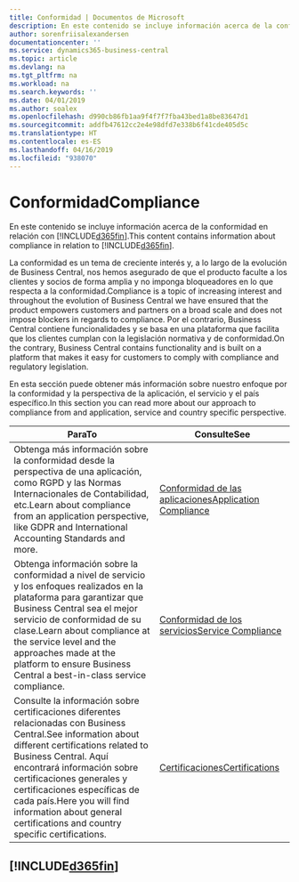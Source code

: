 ```yaml
---
title: Conformidad | Documentos de Microsoft
description: En este contenido se incluye información acerca de la conformidad en relación con Business Central.
author: sorenfriisalexandersen
documentationcenter: ''
ms.service: dynamics365-business-central
ms.topic: article
ms.devlang: na
ms.tgt_pltfrm: na
ms.workload: na
ms.search.keywords: ''
ms.date: 04/01/2019
ms.author: soalex
ms.openlocfilehash: d990cb86fb1aa9f4f7f7fba43bed1a8be83647d1
ms.sourcegitcommit: addfb47612cc2e4e98dfd7e338b6f41cde405d5c
ms.translationtype: HT
ms.contentlocale: es-ES
ms.lasthandoff: 04/16/2019
ms.locfileid: "938070"
---
```

# <a name="compliance"></a><span data-ttu-id="9862c-103">Conformidad</span><span class="sxs-lookup"><span data-stu-id="9862c-103">Compliance</span></span>
<span data-ttu-id="9862c-104">En este contenido se incluye información acerca de la conformidad en relación con [!INCLUDE[d365fin](../includes/d365fin_md.md)].</span><span class="sxs-lookup"><span data-stu-id="9862c-104">This content contains information about compliance in relation to [!INCLUDE[d365fin](../includes/d365fin_md.md)].</span></span>  

<span data-ttu-id="9862c-105">La conformidad es un tema de creciente interés y, a lo largo de la evolución de Business Central, nos hemos asegurado de que el producto faculte a los clientes y socios de forma amplia y no imponga bloqueadores en lo que respecta a la conformidad.</span><span class="sxs-lookup"><span data-stu-id="9862c-105">Compliance is a topic of increasing interest and throughout the evolution of Business Central we have ensured that the product empowers customers and partners on a broad scale and does not impose blockers in regards to compliance.</span></span> <span data-ttu-id="9862c-106">Por el contrario, Business Central contiene funcionalidades y se basa en una plataforma que facilita que los clientes cumplan con la legislación normativa y de conformidad.</span><span class="sxs-lookup"><span data-stu-id="9862c-106">On the contrary, Business Central contains functionality and is built on a platform that makes it easy for customers to comply with compliance and regulatory legislation.</span></span>

<span data-ttu-id="9862c-107">En esta sección puede obtener más información sobre nuestro enfoque por la conformidad y la perspectiva de la aplicación, el servicio y el país específico.</span><span class="sxs-lookup"><span data-stu-id="9862c-107">In this section you can read more about our approach to compliance from and application, service and country specific perspective.</span></span>

|<span data-ttu-id="9862c-108">**Para**</span><span class="sxs-lookup"><span data-stu-id="9862c-108">**To**</span></span>|<span data-ttu-id="9862c-109">**Consulte**</span><span class="sxs-lookup"><span data-stu-id="9862c-109">**See**</span></span>|  
|------------|-------------|  
|<span data-ttu-id="9862c-110">Obtenga más información sobre la conformidad desde la perspectiva de una aplicación, como RGPD y las Normas Internacionales de Contabilidad, etc.</span><span class="sxs-lookup"><span data-stu-id="9862c-110">Learn about compliance from an application perspective, like GDPR and International Accounting Standards and more.</span></span>|[<span data-ttu-id="9862c-111">Conformidad de las aplicaciones</span><span class="sxs-lookup"><span data-stu-id="9862c-111">Application Compliance</span></span>](compliance-application-compliance.md)|  
|<span data-ttu-id="9862c-112">Obtenga información sobre la conformidad a nivel de servicio y los enfoques realizados en la plataforma para garantizar que Business Central sea el mejor servicio de conformidad de su clase.</span><span class="sxs-lookup"><span data-stu-id="9862c-112">Learn about compliance at the service level and the approaches made at the platform to ensure Business Central a best-in-class service compliance.</span></span>|[<span data-ttu-id="9862c-113">Conformidad de los servicios</span><span class="sxs-lookup"><span data-stu-id="9862c-113">Service Compliance</span></span>](compliance-service-compliance.md)|  
|<span data-ttu-id="9862c-114">Consulte la información sobre certificaciones diferentes relacionadas con Business Central.</span><span class="sxs-lookup"><span data-stu-id="9862c-114">See information about different certifications related to Business Central.</span></span> <span data-ttu-id="9862c-115">Aquí encontrará información sobre certificaciones generales y certificaciones específicas de cada país.</span><span class="sxs-lookup"><span data-stu-id="9862c-115">Here you will find information about general certifications and country specific certifications.</span></span>|[<span data-ttu-id="9862c-116">Certificaciones</span><span class="sxs-lookup"><span data-stu-id="9862c-116">Certifications</span></span>](compliance-certifications.md)|  

 ## [!INCLUDE[d365fin](../includes/free_trial_md.md)]  
 
